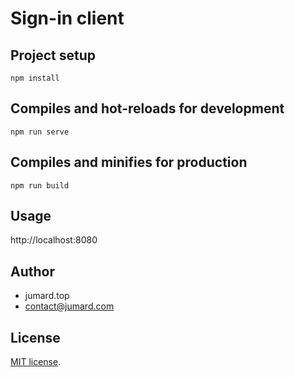 # Sign-in client

## Project setup
```
npm install
```

## Compiles and hot-reloads for development
```
npm run serve
```

## Compiles and minifies for production
```
npm run build
```

## Usage
 
http://localhost:8080

## Author

* jumard.top
* contact@jumard.com
 
## License
[MIT license](https://en.wikipedia.org/wiki/MIT_License).